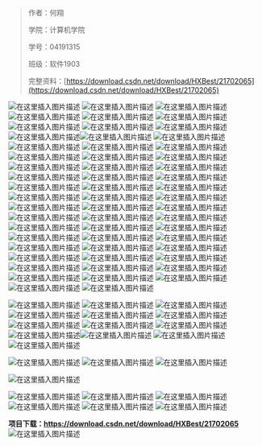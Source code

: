 

> 作者：何翔 				 
>
> 学院：计算机学院
>
> 学号：04191315		 
>
> 班级：软件1903
>
> 完整资料：[https://download.csdn.net/download/HXBest/21702065](https://download.csdn.net/download/HXBest/21702065)


![在这里插入图片描述](https://img-blog.csdnimg.cn/3a669239ba214139ab01f873b4d98237.png#pic_center)
![在这里插入图片描述](https://img-blog.csdnimg.cn/84f01bd6d33a4498abec835f68e1692b.png#pic_center)
![在这里插入图片描述](https://img-blog.csdnimg.cn/8432d10e132e40e191b199b5b95f3307.png#pic_center)
![在这里插入图片描述](https://img-blog.csdnimg.cn/e50db4201071401cbad0d3394536ffe8.png#pic_center)
![在这里插入图片描述](https://img-blog.csdnimg.cn/c0ba7ccc8dc3476482cd9af46c5bd957.png#pic_center)
![在这里插入图片描述](https://img-blog.csdnimg.cn/10e846c4a1c34d5084eee3c8326ebfca.png#pic_center)
![在这里插入图片描述](https://img-blog.csdnimg.cn/34f3a30a3c954588a753a53b70c1cbf4.png#pic_center)
![在这里插入图片描述](https://img-blog.csdnimg.cn/d8561cd5a7b541df89c33141e3ce91f2.png#pic_center)
![在这里插入图片描述](https://img-blog.csdnimg.cn/85e266708f3243a88dd9ec0248e093ef.png)
![在这里插入图片描述](https://img-blog.csdnimg.cn/adc9221209ab4999bffdc540a1be6119.png)![在这里插入图片描述](https://img-blog.csdnimg.cn/bd1aaaec5d7a430cb5d5ffcaa3500130.png)
![在这里插入图片描述](https://img-blog.csdnimg.cn/e7f8b260093e4ab98fbc9e14e057bfab.png)
![在这里插入图片描述](https://img-blog.csdnimg.cn/e9a6a1cf257d4f7aa8b94bf307c2b01d.png)
![在这里插入图片描述](https://img-blog.csdnimg.cn/7611c3c0c22240408306003a4d195171.png)
![在这里插入图片描述](https://img-blog.csdnimg.cn/ebb897d7a28749bb8b2061e2e6ba3c40.png)
![在这里插入图片描述](https://img-blog.csdnimg.cn/a46e6dd477414a9ca3a93088c6b76214.png)
![在这里插入图片描述](https://img-blog.csdnimg.cn/2c6f07a9b93d49edbbe18a0308e3df91.png)
![在这里插入图片描述](https://img-blog.csdnimg.cn/52880d20fc894cd4b735e5824508e175.png)
![在这里插入图片描述](https://img-blog.csdnimg.cn/48f9d47be6fa404d91504335b72717a0.png)
![在这里插入图片描述](https://img-blog.csdnimg.cn/295814847504414aaf29e42ee095bd93.png)
![在这里插入图片描述](https://img-blog.csdnimg.cn/a83dc7b71f20477d9bca3bb75a92c993.png)
![在这里插入图片描述](https://img-blog.csdnimg.cn/09ebf487fc2c4c03a8829bb14cc05dc8.png)
![在这里插入图片描述](https://img-blog.csdnimg.cn/ba5f1acaca324f1191b0a374af652286.png)
![在这里插入图片描述](https://img-blog.csdnimg.cn/8d2a071f675f4b05a7d337aaf729c281.png)
![在这里插入图片描述](https://img-blog.csdnimg.cn/15f7539b0f3143d28699cd3f93a0f5ec.png)
![在这里插入图片描述](https://img-blog.csdnimg.cn/7231bbe215774e408e76a0c7067a8912.png)
![在这里插入图片描述](https://img-blog.csdnimg.cn/17d2892f6ba24320ab7c1e5d06d879a3.png)
![在这里插入图片描述](https://img-blog.csdnimg.cn/9cc8782353944fb5b5cea5a611566a5c.png)
![在这里插入图片描述](https://img-blog.csdnimg.cn/8fd1d38472164dd0866cad9865996e2a.png)
![在这里插入图片描述](https://img-blog.csdnimg.cn/36b60d4e23974c34bb0928314fc36f70.png)
![在这里插入图片描述](https://img-blog.csdnimg.cn/f5d3ab0380eb49978d16fe2ef835f85c.png)
![在这里插入图片描述](https://img-blog.csdnimg.cn/f6328e611718416dbea8c75356160eb3.png)
![在这里插入图片描述](https://img-blog.csdnimg.cn/b4381d4ff6694f5c949af0aa71e0170f.png)
![在这里插入图片描述](https://img-blog.csdnimg.cn/28de438fffba43049047a624c6562c7a.png)
![在这里插入图片描述](https://img-blog.csdnimg.cn/54a449b656b14d1ea58e04db5931acc2.png)
![在这里插入图片描述](https://img-blog.csdnimg.cn/25311f5d35da4e5895c149010dcff3e0.png)
![在这里插入图片描述](https://img-blog.csdnimg.cn/fedc6dbbb21a4c749cc1817ca7febc8b.png)
![在这里插入图片描述](https://img-blog.csdnimg.cn/41fe17fc6b784b059795fa29439e18b5.png)
![在这里插入图片描述](https://img-blog.csdnimg.cn/a7c7fc256fcc4c2fb5f4fee5ab6a9064.png)
![在这里插入图片描述](https://img-blog.csdnimg.cn/cd8fa3ef3aa34127a2a57cf04938adfa.png)
![在这里插入图片描述](https://img-blog.csdnimg.cn/4d1be1bc2d40409fa4809d026f6c7265.png)
![在这里插入图片描述](https://img-blog.csdnimg.cn/82c6876c9500487ba591e657c850c392.png)
![在这里插入图片描述](https://img-blog.csdnimg.cn/1af215289c924338a07ea53e87e633b3.png)
![在这里插入图片描述](https://img-blog.csdnimg.cn/8858a19177fd4964b7431b8aa626aeed.png)
![在这里插入图片描述](https://img-blog.csdnimg.cn/2d4e399b52ec4121b61af4b84bcffe48.png)
![在这里插入图片描述](https://img-blog.csdnimg.cn/90041ee463d24aa1b86bcee0e3658a0c.png)
![在这里插入图片描述](https://img-blog.csdnimg.cn/0f2de38081ff4143bc3808affc78f619.png)
![在这里插入图片描述](https://img-blog.csdnimg.cn/d6c917effa7247acb771809ab25d4bad.png)
![在这里插入图片描述](https://img-blog.csdnimg.cn/6050de6a9f4b4a0bb9c76411ec298bd9.png)
![在这里插入图片描述](https://img-blog.csdnimg.cn/cd724f44e84f412c89c34a1806f15a7f.png)
![在这里插入图片描述](https://img-blog.csdnimg.cn/ee0f3ce994ff477b93f92bc3f55057f3.png)
![在这里插入图片描述](https://img-blog.csdnimg.cn/ba6ac1eae8694c2c89d2b98165469395.png)
![在这里插入图片描述](https://img-blog.csdnimg.cn/53c44a031c864e5881bef189b5f02b7f.png)
![在这里插入图片描述](https://img-blog.csdnimg.cn/29a0f699b1d7470185d049b9bae82c61.png)
![在这里插入图片描述](https://img-blog.csdnimg.cn/8c1fc6106e7d4722b2f5a3a8fe9c907d.png)
![在这里插入图片描述](https://img-blog.csdnimg.cn/3f8f6a5f310446f99b6dc0b5a923377f.png)

![在这里插入图片描述](https://img-blog.csdnimg.cn/3d2606a2d9b0430085f8c4fd390a209b.png)
![在这里插入图片描述](https://img-blog.csdnimg.cn/e123e5f54aed47d29b4a3154964d9d1f.png)
![在这里插入图片描述](https://img-blog.csdnimg.cn/5b5172beab464bf689892ba6cee96122.png)
![在这里插入图片描述](https://img-blog.csdnimg.cn/921eebd099f44dc2a9a9b2417eaf7346.png)
![在这里插入图片描述](https://img-blog.csdnimg.cn/ea47816ded324b29a46b9d7c636fc07b.png)
![在这里插入图片描述](https://img-blog.csdnimg.cn/32271313d6c64e30ab40e21624644ba6.png)
![在这里插入图片描述](https://img-blog.csdnimg.cn/4160d62c1a59451d9e6151ecbd768e2a.png)
![在这里插入图片描述](https://img-blog.csdnimg.cn/804b6bad72a2474e90bda97aba200221.png)
![在这里插入图片描述](https://img-blog.csdnimg.cn/00f6d035bb4548cf933cacb9092d50b6.png)
![在这里插入图片描述](https://img-blog.csdnimg.cn/581aedab3d324c23827b57b47cd2d4cb.png)![在这里插入图片描述](https://img-blog.csdnimg.cn/48019676c9e646268dfc4cc586737e6d.png)
![在这里插入图片描述](https://img-blog.csdnimg.cn/0ffb6433320249a5bb98ed98f448c380.png)
![在这里插入图片描述](https://img-blog.csdnimg.cn/2a07cca88e274da1bb42f031c8a3ee58.png)

![在这里插入图片描述](https://img-blog.csdnimg.cn/4300e9d28e8f4c39b9ca5d9e66bea908.png)
![在这里插入图片描述](https://img-blog.csdnimg.cn/f7ecbe09c78b4941906aedfcc4a8ee3c.png)
![在这里插入图片描述](https://img-blog.csdnimg.cn/edd865f95f50403d91012eddf3dd42fa.png)

![在这里插入图片描述](https://img-blog.csdnimg.cn/d46144bc7e3b4745a4d235588eb57aa5.png)

![在这里插入图片描述](https://img-blog.csdnimg.cn/1ae7e5d5c5b349a596cba79a82857686.png)
![在这里插入图片描述](https://img-blog.csdnimg.cn/2fb15311594b4bf0bcb8272c1babff0a.png)
![在这里插入图片描述](https://img-blog.csdnimg.cn/e7e18fa5d5e24d1ba6ecc8918de7c463.png)
![在这里插入图片描述](https://img-blog.csdnimg.cn/730a0fdd2edd452b9e153d1e8ca071fb.png)
![在这里插入图片描述](https://img-blog.csdnimg.cn/e1ba276535ac4fcbad0f68ac2099e2d1.png)
![在这里插入图片描述](https://img-blog.csdnimg.cn/a0f0530da9684ea89176960b346e31c5.png)

**项目下载：https://download.csdn.net/download/HXBest/21702065**
![在这里插入图片描述](https://img-blog.csdnimg.cn/941c9b7b40c946de81bb90fbdcfd4ac6.png)

